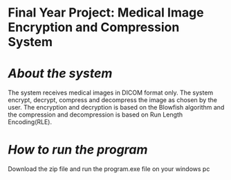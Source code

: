 # Final Year Project: Medical Image Encryption and Compression System

# *About the system*

The system receives medical images in DICOM format only. The system encrypt, decrypt, compress and decompress the image as chosen by the user. The encryption and decryption is based on the Blowfish algorithm and the compression and decompression is based on Run Length Encoding(RLE).

# *How to run the program*

Download the zip file and run the program.exe file on your windows pc

